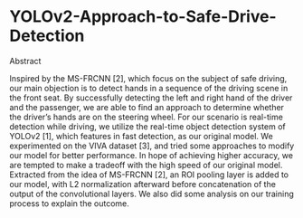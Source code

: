 # YOLOv2-Approach-to-Safe-Drive-Detection

Abstract

Inspired by the MS-FRCNN [2], which focus on the subject of safe driving, our main objection is to detect hands in a sequence of the driving scene in the front seat. By successfully detecting the left and right hand of the driver and the passenger, we are able to find an approach to determine whether the driver’s hands are on the steering wheel. For our scenario is real-time detection while driving, we utilize the real-time object detection system of YOLOv2 [1], which features in fast detection, as our original model. We experimented on the VIVA dataset [3], and tried some approaches to modify our model for better performance. In hope of achieving higher accuracy, we are tempted to make a tradeoff with the high speed of our original model. Extracted from the idea of MS-FRCNN [2], an ROI pooling layer is added to our model, with L2 normalization afterward before concatenation of the output of the convolutional layers. We also did some analysis on our training process to explain the outcome.
